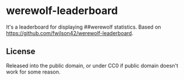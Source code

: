 # werewolf-leaderboard
It's a leaderboard for displaying ##werewolf statistics. Based on https://github.com/fwilson42/werewolf-leaderboard.

## License
Released into the public domain, or under CC0 if public domain doesn't work for some reason.
